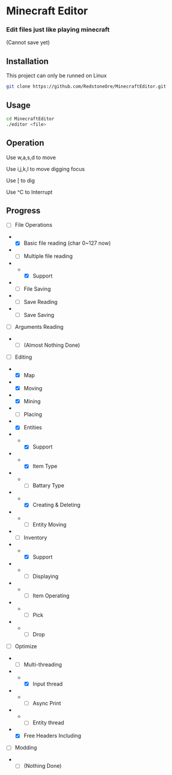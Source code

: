 # Minecraft Editor
### Edit files just like playing minecraft
\(Cannot save yet\)

## Installation
This project can only be runned on Linux
```sh
git clone https://github.com/RedstoneOre/MinecraftEditor.git

```

## Usage
```sh
cd MinecraftEditor
./editor <file>
```

## Operation

Use w,a,s,d to move

Use i,j,k,l to move digging focus

Use \[ to dig

Use ^C to Interrupt

## Progress

- [ ] File Operations
- - [x] Basic file reading (char 0~127 now)
- - [ ] Multiple file reading
- - - [x] Support
- - [ ] File Saving
- - [ ] Save Reading
- - [ ] Save Saving
- [ ] Arguments Reading
- - [ ] \(Almost Nothing Done\)
- [ ] Editing
- - [x] Map
- - [x] Moving
- - [x] Mining
- - [ ] Placing
- - [x] Entities
- - - [x] Support
- - - [x] Item Type
- - - [ ] Battary Type
- - - [x] Creating & Deleting
- - - [ ] Entity Moving
- - [ ] Inventory
- - - [x] Support
- - - [ ] Displaying
- - - [ ] Item Operating
- - - [ ] Pick
- - - [ ] Drop
- [ ] Optimize
- - [ ] Multi-threading
- - - [x] Input thread
- - - [ ] Async Print
- - - [ ] Entity thread
- - [x] Free Headers Including
- [ ] Modding
- - [ ] \(Nothing Done\)
